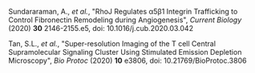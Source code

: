 Sundararaman, A., _et al._, "RhoJ Regulates α5β1 Integrin Trafficking to Control Fibronectin Remodeling during Angiogenesis", _Current Biology_ (2020) **30** 2146-2155.e5, doi: 10.1016/j.cub.2020.03.042

Tan, S.L., _et al._, "Super-resolution Imaging of the T cell Central Supramolecular Signaling Cluster Using Stimulated Emission Depletion Microscopy", _Bio Protoc_ (2020) **10** e3806, doi: 10.21769/BioProtoc.3806